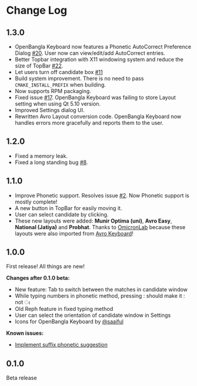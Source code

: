 # Change Log
## 1.3.0
* OpenBangla Keyboard now features a Phonetic AutoCorrect Preference Dialog [#20](https://github.com/OpenBangla/OpenBangla-Keyboard/pull/20). User now can view/edit/add AutoCorrect entries.
* Better Topbar integration with X11 windowing system and reduce the size of TopBar [#22](https://github.com/OpenBangla/OpenBangla-Keyboard/pull/22).
* Let users turn off candidate box [#11](https://github.com/OpenBangla/OpenBangla-Keyboard/issues/11)
* Build system improvement. There is no need to pass `CMAKE_INSTALL_PREFIX` when building.
* Now supports RPM packaging.
* Fixed issue [#17](https://github.com/OpenBangla/OpenBangla-Keyboard/issues/17). OpenBangla Keyboard was failing to store Layout setting when using Qt 5.10 version.
* Improved Settings dialog UI.
* Rewritten Avro Layout conversion code. OpenBangla Keyboard now handles errors more gracefully and reports them to the user.

## 1.2.0
* Fixed a memory leak.
* Fixed a long standing bug [#8](https://github.com/OpenBangla/OpenBangla-Keyboard/issues/8).
## 1.1.0
* Improve Phonetic support. Resolves issue [#2](https://github.com/OpenBangla/OpenBangla-Keyboard/issues/2). Now Phonetic support is mostly complete!
* A new button in TopBar for easily moving it.
* User can select candidate by clicking.
* These new layouts were added: **Munir Optima (uni)**, **Avro Easy**, **National (Jatiya)** and **Probhat**. Thanks to [OmicronLab](https://www.omicronlab.com/) because these layouts were also imported from [Avro Keyboard](https://www.omicronlab.com/avro-keyboard.html)!

## 1.0.0
First release! All things are new!

**Changes after 0.1.0 beta:**
* New feature: Tab to switch between the matches in candidate window
* While typing numbers in phonetic method, pressing : should make it : not ঃ
* Old Reph feature in fixed typing method
* User can select the orientation of candidate window in Settings
* Icons for OpenBangla Keyboard by [@saaiful](https://github.com/saaiful)

**Known issues:**
* [Implement suffix phonetic suggestion](https://github.com/OpenBangla/OpenBangla-Keyboard/issues/2)

## 0.1.0
Beta release
